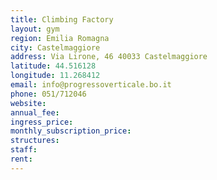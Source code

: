```yaml
---
title: Climbing Factory
layout: gym
region: Emilia Romagna
city: Castelmaggiore
address: Via Lirone, 46 40033 Castelmaggiore
latitude: 44.516128
longitude: 11.268412
email: info@progressoverticale.bo.it
phone: 051/712046
website: 
annual_fee: 
ingress_price: 
monthly_subscription_price: 
structures: 
staff: 
rent: 
---
```


